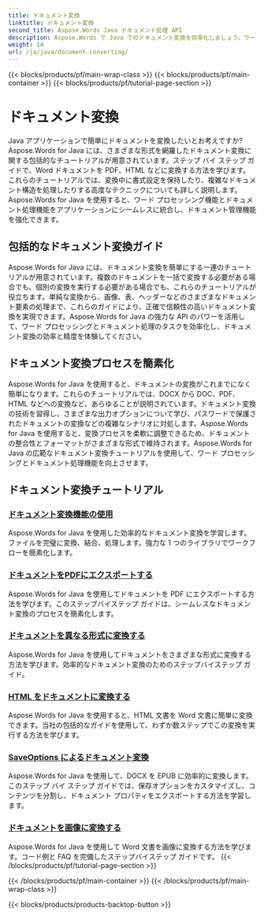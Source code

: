 ```yaml
---
title: ドキュメント変換
linktitle: ドキュメント変換
second_title: Aspose.Words Java ドキュメント処理 API
description: Aspose.Words で Java でのドキュメント変換を効率化しましょう。ワードプロセッシングとドキュメント処理の包括的なガイドを学びましょう。
weight: 14
url: /ja/java/document-converting/
---
```


{{< blocks/products/pf/main-wrap-class >}}
{{< blocks/products/pf/main-container >}}
{{< blocks/products/pf/tutorial-page-section >}}

# ドキュメント変換


Java アプリケーションで簡単にドキュメントを変換したいとお考えですか? Aspose.Words for Java には、さまざまな形式を網羅したドキュメント変換に関する包括的なチュートリアルが用意されています。ステップ バイ ステップ ガイドで、Word ドキュメントを PDF、HTML などに変換する方法を学びます。これらのチュートリアルでは、変換中に書式設定を保持したり、複雑なドキュメント構造を処理したりする高度なテクニックについても詳しく説明します。Aspose.Words for Java を使用すると、ワード プロセッシング機能とドキュメント処理機能をアプリケーションにシームレスに統合し、ドキュメント管理機能を強化できます。

## 包括的なドキュメント変換ガイド

Aspose.Words for Java には、ドキュメント変換を簡単にする一連のチュートリアルが用意されています。複数のドキュメントを一括で変換する必要がある場合でも、個別の変換を実行する必要がある場合でも、これらのチュートリアルが役立ちます。単純な変換から、画像、表、ヘッダーなどのさまざまなドキュメント要素の処理まで、これらのガイドにより、正確で信頼性の高いドキュメント変換を実現できます。Aspose.Words for Java の強力な API のパワーを活用して、ワード プロセッシングとドキュメント処理のタスクを効率化し、ドキュメント変換の効率と精度を体験してください。

## ドキュメント変換プロセスを簡素化

Aspose.Words for Java を使用すると、ドキュメントの変換がこれまでになく簡単になります。これらのチュートリアルでは、DOCX から DOC、PDF、HTML などへの変換など、あらゆることが説明されています。ドキュメント変換の技術を習得し、さまざまな出力オプションについて学び、パスワードで保護されたドキュメントの変換などの複雑なシナリオに対処します。Aspose.Words for Java を使用すると、変換プロセスを柔軟に調整できるため、ドキュメントの整合性とフォーマットがさまざまな形式で維持されます。Aspose.Words for Java の広範なドキュメント変換チュートリアルを使用して、ワード プロセッシングとドキュメント処理機能を向上させます。

## ドキュメント変換チュートリアル

### [ドキュメント変換機能の使用](./using-document-converting/)
Aspose.Words for Java を使用した効率的なドキュメント変換を学習します。ファイルを完璧に変換、結合、処理します。強力な 1 つのライブラリでワークフローを簡素化します。
### [ドキュメントをPDFにエクスポートする](./exporting-documents-to-pdf/)
Aspose.Words for Java を使用してドキュメントを PDF にエクスポートする方法を学びます。このステップバイステップ ガイドは、シームレスなドキュメント変換のプロセスを簡素化します。
### [ドキュメントを異なる形式に変換する](./converting-documents-different-formats/)
Aspose.Words for Java を使用してドキュメントをさまざまな形式に変換する方法を学びます。効率的なドキュメント変換のためのステップバイステップ ガイド。
### [HTML をドキュメントに変換する](./converting-html-documents/)
Aspose.Words for Java を使用すると、HTML 文書を Word 文書に簡単に変換できます。当社の包括的なガイドを使用して、わずか数ステップでこの変換を実行する方法を学びます。
### [SaveOptions によるドキュメント変換](./document-conversion-saveoptions/)
Aspose.Words for Java を使用して、DOCX を EPUB に効率的に変換します。このステップ バイ ステップ ガイドでは、保存オプションをカスタマイズし、コンテンツを分割し、ドキュメント プロパティをエクスポートする方法を学習します。
### [ドキュメントを画像に変換する](./converting-documents-images/)
Aspose.Words for Java を使用して Word 文書を画像に変換する方法を学びます。コード例と FAQ を完備したステップバイステップ ガイドです。
{{< /blocks/products/pf/tutorial-page-section >}}

{{< /blocks/products/pf/main-container >}}
{{< /blocks/products/pf/main-wrap-class >}}

{{< blocks/products/products-backtop-button >}}
